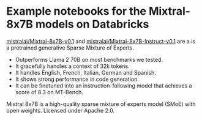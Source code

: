 <!---
Copyright (C) 2023 Databricks, Inc.

Licensed under the Apache License, Version 2.0 (the "License");
you may not use this file except in compliance with the License.
You may obtain a copy of the License at

    http://www.apache.org/licenses/LICENSE-2.0

Unless required by applicable law or agreed to in writing, software
distributed under the License is distributed on an "AS IS" BASIS,
WITHOUT WARRANTIES OR CONDITIONS OF ANY KIND, either express or implied.
See the License for the specific language governing permissions and
limitations under the License.
-->


# Example notebooks for the Mixtral-8x7B models on Databricks

[mistralai/Mixtral-8x7B-v0.1](https://huggingface.co/mistralai/Mixtral-8x7B-v0.1) and [mistralai/Mixtral-8x7B-Instruct-v0.1](https://huggingface.co/mistralai/Mixtral-8x7B-Instruct-v0.1) are a is a pretrained generative Sparse Mixture of Experts.

- Outperforms Llama 2 70B on most benchmarks we tested.
- It gracefully handles a context of 32k tokens.
- It handles English, French, Italian, German and Spanish.
- It shows strong performance in code generation.
- It can be finetuned into an instruction-following model that achieves a score of 8.3 on MT-Bench.

Mixtral 8x7B is a high-quality sparse mixture of experts model (SMoE) with open weights. Licensed under Apache 2.0.
